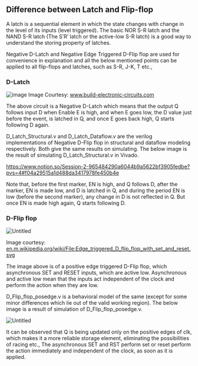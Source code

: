## Difference between Latch and Flip-flop

A latch is a sequential element in which the state changes with change in the level of its inputs (level triggered). The basic NOR S-R latch and the NAND S-R latch (The S’R’ latch or the active-low S-R latch) is a good way to understand the storing property of latches.

Negative D-Latch and Negative Edge Triggered D-Flip flop  are used for convenience in explanation and all the below mentioned points can be applied to all flip-flops and latches, such as S-R, J-K, T etc.,

### D-Latch

![image](https://github.com/techclubssn/VLSI-TC-2023_24/assets/93860462/9b5886f7-2faa-4ea1-a2e2-65606e64cfa9)
Image Courtesy: www.build-electronic-circuits.com

The above circuit is a Negative D-Latch which means that the output Q follows input D when Enable E is high, and when E goes low, the D value just before the event, is latched in Q, and once E goes back high, Q starts following D again.

D_Latch_Structural.v and D_Latch_Dataflow.v are the verilog implementations of Negative D-Flip flop in structural and dataflow modeling respectively. Both give the same results on simulating. The below image is the result of simulating D_Latch_Structural.v in Vivado. 

https://www.notion.so/Session-2-965484290a6044b9a5622bf3905fedbe?pvs=4#f04a29515a1d488da3417978fe450b4e

Note that, before the first marker, EN is high, and Q follows D, after the marker, EN is made low, and D is latched in Q, and during the period EN is low (before the second marker), any change in D is not reflected in Q. But once EN is made high again, Q starts following D.

### D-Flip flop

  

![Untitled](https://prod-files-secure.s3.us-west-2.amazonaws.com/5b454901-597f-4fc7-ad88-5cdaccba61fa/159cc05a-9bf0-4ec6-9268-fb41c85e6bb7/Untitled.png)

Image courtesy: [en.m.wikipedia.org/wiki/File:Edge_triggered_D_flip_flop_with_set_and_reset.svg](https://en.m.wikipedia.org/wiki/File:Edge_triggered_D_flip_flop_with_set_and_reset.svg)

The image above is of a positive edge triggered D-Flip flop, which asynchronous SET and RESET inputs, which are active low. Asynchronous and active low mean that the inputs act independent of the clock and perform the action when they are low.

D_Flip_flop_posedge.v is a behavioral model of the same (except for some minor differences which lie out of the valid working region). The below image is a result of simulation of D_Flip_flop_posedge.v.

![Untitled](https://prod-files-secure.s3.us-west-2.amazonaws.com/5b454901-597f-4fc7-ad88-5cdaccba61fa/a6b6c1e6-34d6-47ff-ae6b-f36de549d811/Untitled.png)

It can be observed that Q is being updated only on the positive edges of clk, which makes it a more reliable storage element, eliminating the possibilities of racing etc., The asynchronous SET and RST perform set or reset perform the action immediately and independent of the clock, as soon as it is applied.

